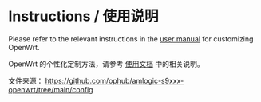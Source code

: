 # Instructions / 使用说明

Please refer to the relevant instructions in the [user manual](../documents) for customizing OpenWrt.

OpenWrt 的个性化定制方法，请参考 [使用文档](../documents/README.cn.md) 中的相关说明。

文件来源：
https://github.com/ophub/amlogic-s9xxx-openwrt/tree/main/config


